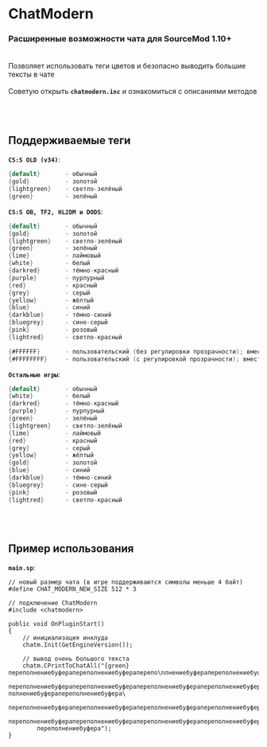 # ChatModern
### Расширенные возможности чата для SourceMod 1.10+<br><br>

Позволяет использовать теги цветов и безопасно выводить большие тексты в чате<br><br>
Советую открыть **`chatmodern.inc`** и ознакомиться с описаниями методов

<br><br>
## Поддерживаемые теги
**`CS:S OLD (v34)`**:
```d
{default}       - обычный
{gold}          - золотой
{lightgreen}    - светло-зелёный
{green}         - зелёный
```
**`CS:S OB, TF2, HL2DM и DODS`**:
```d
{default}       - обычный
{gold}          - золотой
{lightgreen}    - светло-зелёный
{green}         - зелёный
{lime}          - лаймовый
{white}         - белый
{darkred}       - тёмно-красный
{purple}        - пурпурный
{red}           - красный
{grey}          - серый
{yellow}        - жёлтый
{blue}          - синий
{darkblue}      - тёмно-синий
{bluegrey}      - сине-серый
{pink}          - розовый
{lightred}      - светло-красный

{#FFFFFF}       - пользовательский (без регулировки прозрачности); вместо FFFFFF можно подставлять свой цвет в формате HEX
{#FFFFFFFF}     - пользовательский (с регулировкой прозрачности); вместо FFFFFFFF можно подставлять свой цвет в формате HEX
```
**`Остальные игры`**:
```d
{default}       - обычный
{white}         - белый
{darkred}       - тёмно-красный
{purple}        - пурпурный
{green}         - зелёный
{lightgreen}    - светло-зелёный
{lime}          - лаймовый
{red}           - красный
{grey}          - серый
{yellow}        - жёлтый
{gold}          - золотой
{blue}          - синий
{darkblue}      - тёмно-синий
{bluegrey}      - сине-серый
{pink}          - розовый
{lightred}      - светло-красный
```

<br><br>
## Пример использования
**`main.sp`**:
```sp
// новый размер чата (в игре поддерживаются символы меньше 4 байт)
#define CHAT_MODERN_NEW_SIZE 512 * 3

// подключение ChatModern
#include <chatmodern>

public void OnPluginStart()
{
    // инициализация инклуда
    chatm.Init(GetEngineVersion());
    
    // вывод очень большого текста
    chatm.CPrintToChatAll("{green}переполнениебуферапереполнениебуфераперепо\nлнениебуферапереполнениебуферапереполнениебуфера\
        переполнениебуферапереполнениебуферапереполнениебуферапереполнениебуферапере{lightgreen}полнениебуферапереполнениебуфера\
        переполнениебуферапереполнениебуферапереполнениебуферапереполнениебуферапереполнениебуферапереполнениебуферапереполнениебуфера\
        переполнениебуферапереполнениебуферапереполнениебуферапереполнениебуферапереполнениебуферапереполнениебуферапереполнениебуфера\
        переполнениебуфера");
}
```
